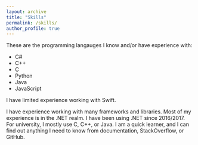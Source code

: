 ```yaml
---
layout: archive
title: "Skills"
permalink: /skills/
author_profile: true
---
```

These are the programming langauges I know and/or have experience with:
- C#
- C++
- C
- Python
- Java
- JavaScript

I have limited experience working with Swift.

I have experience working with many frameworks and libraries. Most of my experience is in the .NET realm. I have been using .NET since 2016/2017. For university, I mostly use C, C++, or Java. I am a quick learner, and I can find out anything I need to know from documentation, StackOverflow, or GitHub.

